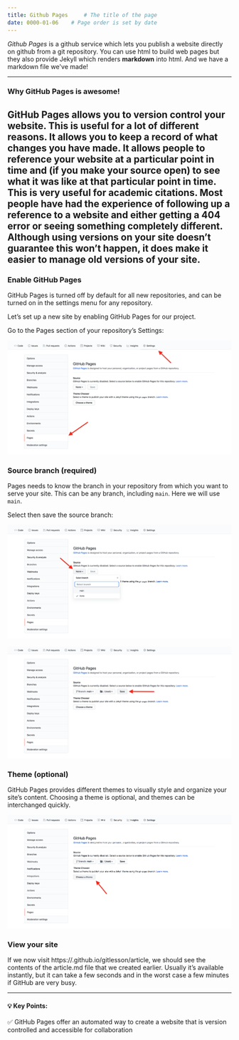```yaml
---
title: Github Pages     # The title of the page
date: 0000-01-06    # Page order is set by date
---
```


_Github Pages_ is a github service which lets you publish a website directly on github from a git repository. You can use html to build web pages but they also provide Jekyll which renders __markdown__ into html. And we have a markdown file we've made!

---
### Why GitHub Pages is awesome!
GitHub Pages allows you to version control your website. This is useful for a lot of different reasons. It allows you to keep a record of what changes you have made. It allows people to reference your website at a particular point in time and (if you make your source open) to see what it was like at that particular point in time. This is very useful for academic citations. Most people have had the experience of following up a reference to a website and either getting a 404 error or seeing something completely different. Although using versions on your site doesn’t guarantee this won’t happen, it does make it easier to manage old versions of your site.
---

### Enable GitHub Pages
GitHub Pages is turned off by default for all new repositories, and can be turned on in the settings menu for any repository.

Let’s set up a new site by enabling GitHub Pages for our project.

Go to the Pages section of your repository’s Settings:

<p align="center">
  <img src="./assets/images/github-repo-settings-pages.png">
</p>

### Source branch (required)
Pages needs to know the branch in your repository from which you want to serve your site. This can be any branch, including `main`. Here we will use `main`.

Select then save the source branch:
<p align="center">
  <img src="./assets/images/github-repo-settings-pages-branch.png">
</p>
<p align="center">
  <img src="./assets/images/github-repo-settings-pages-save.png">
</p>

### Theme (optional)
GitHub Pages provides different themes to visually style and organize your site’s content. Choosing a theme is optional, and themes can be interchanged quickly.
<p align="center">
  <img src="./assets/images/github-repo-settings-pages-theme.png">
</p>

### View your site
If we now visit https://<username>.github.io/gitlesson/article, we should see the contents of the article.md file that we created earlier. Usually it’s available instantly, but it can take a few seconds and in the worst case a few minutes if GitHub are very busy.

---

#### 💡 Key Points:

✅ GitHub Pages offer an automated way to create a website that is version controlled and accessible for collaboration
